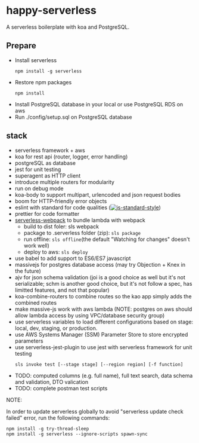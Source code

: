 # happy-serverless
A serverless boilerplate with koa and PostgreSQL.

## Prepare
* Install serverless
  ```
  npm install -g serverless
  ```
* Restore npm packages
  ```
  npm install
  ```
* Install PostgreSQL database in your local or use PostgreSQL RDS on aws
* Run ./config/setup.sql on PostgreSQL database

## stack
* serverless framework + aws
* koa for rest api (router, logger, error handling)
* postgreSQL as database
* jest for unit testing
* superagent as HTTP client
* introduce multiple routers for modularity
* run on debug mode
* koa-body to support multipart, urlencoded and json request bodies
* boom for HTTP-friendly error objects
* eslint with standard for code qualities ([![js-standard-style](https://img.shields.io/badge/code%20style-standard-brightgreen.svg)](http://standardjs.co))
* prettier for code formatter 
* [serverless-webpack](https://github.com/serverless-heaven/serverless-webpack) to bundle lambda with webpack
  * build to dist foler: sls webpack
  * package to .serverless folder (zip): ```sls package```
  * run offline: ```sls offline```(the default "Watching for changes" doesn't work well)
  * deploy to aws: ```sls deploy```
* use babel to add support to ES6/ES7 javascript
* massivejs for postgres database access (may try Objection + Knex in the future)
* ajv for json schema validation (joi is a good choice as well but it's not serializable; schm is another good choice, but it's not follow a spec, has limitted features, and not that popular)
* koa-combine-routers to combine routes so the kao app simply adds the combined routes
* make massive-js work with aws lambda (NOTE: postgres on aws should allow lambda access by using VPC/database security group)
* use serverless variables to load different configurations based on stage: local, dev, staging, or production.
* use AWS Systems Manager (SSM) Parameter Store to store encrypted parameters
* use serverless-jest-plugin to use jest with serverless framework for unit testing
  ```
  sls invoke test [--stage stage] [--region region] [-f function]
  ```
* TODO: computed columns (e.g. full name), full text search, data schema and validation, DTO valication
* TODO: complete postman test scripts


NOTE:

In order to update serverless globally to avoid "serverless update check failed" error, run the following commands:
```
npm install -g try-thread-sleep
npm install -g serverless --ignore-scripts spawn-sync
```
